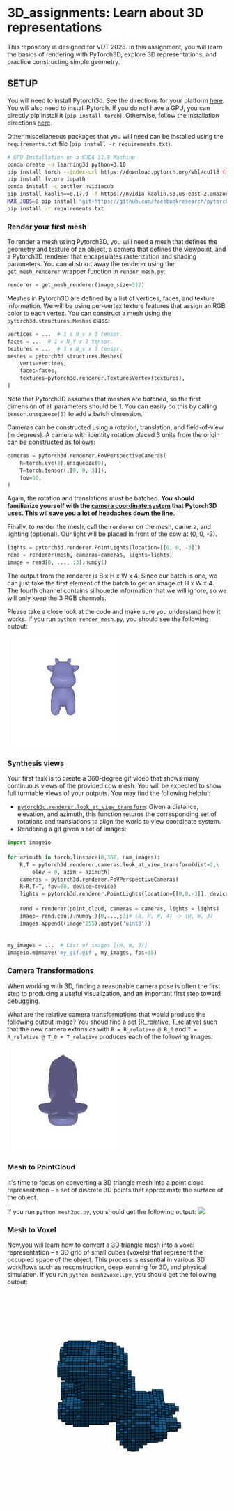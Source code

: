 # 3D_assignments: Learn about 3D representations
This repository is designed for VDT 2025. In this assignment, you will learn the basics of rendering with PyTorch3D,
explore 3D representations, and practice constructing simple geometry.

## SETUP
You will need to install Pytorch3d. See the directions for your platform
[here](https://github.com/facebookresearch/pytorch3d/blob/main/INSTALL.md).
You will also need to install Pytorch. If you do not have a GPU, you can directly pip
install it (`pip install torch`). Otherwise, follow the installation directions
[here](https://pytorch.org/get-started/locally/).

Other miscellaneous packages that you will need can be installed using the 
`requirements.txt` file (`pip install -r requirements.txt`).


```bash
# GPU Installation on a CUDA 11.8 Machine
conda create -n learning3d python=3.10
pip install torch --index-url https://download.pytorch.org/whl/cu118 (modify according to your cuda version)
pip install fvcore iopath
conda install -c bottler nvidiacub 
pip install kaolin==0.17.0 -f https://nvidia-kaolin.s3.us-east-2.amazonaws.com/torch-2.1.0_cu118.html (modify according to your torch version)
MAX_JOBS=8 pip install "git+https://github.com/facebookresearch/pytorch3d.git@stable" (this will take some time to compile)
pip install -r requirements.txt
```
### Render your first mesh
To render a mesh using Pytorch3D, you will need a mesh that defines the geometry and
texture of an object, a camera that defines the viewpoint, and a Pytorch3D renderer
that encapsulates rasterization and shading parameters. You can abstract away the
renderer using the `get_mesh_renderer` wrapper function in `render_mesh.py`:
```python
renderer = get_mesh_renderer(image_size=512)
```

Meshes in Pytorch3D are defined by a list of vertices, faces, and texture information.
We will be using per-vertex texture features that assign an RGB color to each vertex.
You can construct a mesh using the `pytorch3d.structures.Meshes` class:
```python
vertices = ...  # 1 x N_v x 3 tensor.
faces = ...  # 1 x N_f x 3 tensor.
textures = ...  # 1 x N_v x 3 tensor.
meshes = pytorch3d.structures.Meshes(
    verts=vertices,
    faces=faces,
    textures=pytorch3d.renderer.TexturesVertex(textures),
)
```
Note that Pytorch3D assumes that meshes are *batched*, so the first dimension of all
parameters should be 1. You can easily do this by calling `tensor.unsqueeze(0)` to add
a batch dimension.

Cameras can be constructed using a rotation, translation, and field-of-view
(in degrees). A camera with identity rotation placed 3 units from the origin can be
constructed as follows:
```python
cameras = pytorch3d.renderer.FoVPerspectiveCameras(
    R=torch.eye(3).unsqueeze(0),
    T=torch.tensor([[0, 0, 3]]),
    fov=60,
)
```
Again, the rotation and translations must be batched. **You should familiarize yourself
with the [camera coordinate system](https://pytorch3d.org/docs/cameras) that Pytorch3D
uses. This wil save you a lot of headaches down the line.**

Finally, to render the mesh, call the `renderer` on the mesh, camera, and lighting
(optional). Our light will be placed in front of the cow at (0, 0, -3).
```python
lights = pytorch3d.renderer.PointLights(location=[[0, 0, -3]])
rend = renderer(mesh, cameras=cameras, lights=lights)
image = rend[0, ..., :3].numpy()
```
The output from the renderer is B x H x W x 4. Since our batch is one, we can just take
the first element of the batch to get an image of H x W x 4. The fourth channel contains
silhouette information that we will ignore, so we will only keep the 3 RGB channels.

Please take a close look at the code and make sure you understand how it works. If you run `python render_mesh.py`, you should see
the following output:

![Cow render](images/cow_render.jpg)


### Synthesis views

Your first task is to create a 360-degree gif video that shows many continuous views of the provided cow mesh. You will be expected to show full turntable views of your outputs. You may find the following helpful:
* [`pytorch3d.renderer.look_at_view_transform`](https://pytorch3d.readthedocs.io/en/latest/modules/renderer/cameras.html#pytorch3d.renderer.cameras.look_at_view_transform):
Given a distance, elevation, and azimuth, this function returns the corresponding
set of rotations and translations to align the world to view coordinate system.
* Rendering a gif given a set of images:
```python
import imageio

for azimuth in torch.linspace(0,360, num_images):
    R,T = pytorch3d.renderer.cameras.look_at_view_transform(dist=2,\
        elev = 0, azim = azimuth)
    cameras = pytorch3d.renderer.FoVPerspectiveCameras(
    R=R,T=T, fov=60, device=device)
    lights = pytorch3d.renderer.PointLights(location=[[0,0,-3]], device=device)
    
    rend = renderer(point_cloud, cameras = cameras, lights = lights)
    image= rend.cpu().numpy()[0,...,:3]# (B, H, W, 4) -> (H, W, 3)
    images.append((image*255).astype('uint8'))


my_images = ...  # List of images [(H, W, 3)]
imageio.mimsave('my_gif.gif', my_images, fps=15)
```

### Camera Transformations

When working with 3D, finding a reasonable camera pose is often the first step to
producing a useful visualization, and an important first step toward debugging.

What are the relative camera transformations that would produce the following output image? You shoud find a set (R_relative, T_relative) such that the new camera
extrinsics with `R = R_relative @ R_0` and `T = R_relative @ T_0 + T_relative` produces
each of the following images:
![Cow render](images/cow_rotation.jpg)

### Mesh to PointCloud

It's time to focus on converting a 3D triangle mesh into a point cloud representation – a set of discrete 3D points that approximate the surface of the object.

If you run `python mesh2pc.py`, you should get the following output:
![](output/mesh2pc.gif)

### Mesh to Voxel

Now,you will learn how to convert a 3D triangle mesh into a voxel representation – a 3D grid of small cubes (voxels) that represent the occupied space of the object. This process is essential in various 3D workflows such as reconstruction, deep learning for 3D, and physical simulation.
If you run `python mesh2voxel.py`, you should get the following output:
![](output/mesh2voxel.gif)